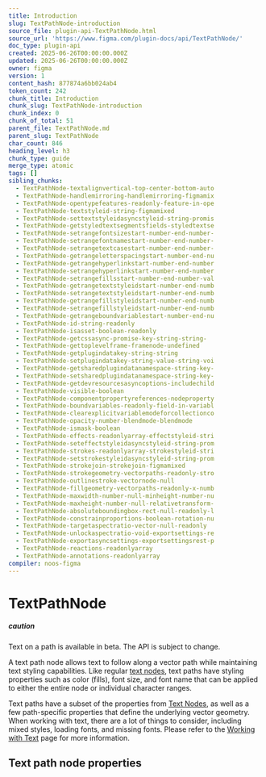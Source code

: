 ```yaml
---
title: Introduction
slug: TextPathNode-introduction
source_file: plugin-api-TextPathNode.html
source_url: 'https://www.figma.com/plugin-docs/api/TextPathNode/'
doc_type: plugin-api
created: 2025-06-26T00:00:00.000Z
updated: 2025-06-26T00:00:00.000Z
owner: figma
version: 1
content_hash: 877874a6bb024ab4
token_count: 242
chunk_title: Introduction
chunk_slug: TextPathNode-introduction
chunk_index: 0
chunk_of_total: 51
parent_file: TextPathNode.md
parent_slug: TextPathNode
char_count: 846
heading_level: h3
chunk_type: guide
merge_type: atomic
tags: []
sibling_chunks:
  - TextPathNode-textalignvertical-top-center-bottom-auto
  - TextPathNode-handlemirroring-handlemirroring-figmamix
  - TextPathNode-opentypefeatures-readonly-feature-in-ope
  - TextPathNode-textstyleid-string-figmamixed
  - TextPathNode-settextstyleidasyncstyleid-string-promis
  - TextPathNode-getstyledtextsegmentsfields-styledtextse
  - TextPathNode-setrangefontsizestart-number-end-number-
  - TextPathNode-setrangefontnamestart-number-end-number-
  - TextPathNode-setrangetextcasestart-number-end-number-
  - TextPathNode-getrangeletterspacingstart-number-end-nu
  - TextPathNode-getrangehyperlinkstart-number-end-number
  - TextPathNode-setrangehyperlinkstart-number-end-number
  - TextPathNode-setrangefillsstart-number-end-number-val
  - TextPathNode-getrangetextstyleidstart-number-end-numb
  - TextPathNode-setrangetextstyleidstart-number-end-numb
  - TextPathNode-getrangefillstyleidstart-number-end-numb
  - TextPathNode-setrangefillstyleidstart-number-end-numb
  - TextPathNode-getrangeboundvariablestart-number-end-nu
  - TextPathNode-id-string-readonly
  - TextPathNode-isasset-boolean-readonly
  - TextPathNode-getcssasync-promise-key-string-string-
  - TextPathNode-gettoplevelframe-framenode-undefined
  - TextPathNode-getplugindatakey-string-string
  - TextPathNode-setplugindatakey-string-value-string-voi
  - TextPathNode-getsharedplugindatanamespace-string-key-
  - TextPathNode-setsharedplugindatanamespace-string-key-
  - TextPathNode-getdevresourcesasyncoptions-includechild
  - TextPathNode-visible-boolean
  - TextPathNode-componentpropertyreferences-nodeproperty
  - TextPathNode-boundvariables-readonly-field-in-variabl
  - TextPathNode-clearexplicitvariablemodeforcollectionco
  - TextPathNode-opacity-number-blendmode-blendmode
  - TextPathNode-ismask-boolean
  - TextPathNode-effects-readonlyarray-effectstyleid-stri
  - TextPathNode-seteffectstyleidasyncstyleid-string-prom
  - TextPathNode-strokes-readonlyarray-strokestyleid-stri
  - TextPathNode-setstrokestyleidasyncstyleid-string-prom
  - TextPathNode-strokejoin-strokejoin-figmamixed
  - TextPathNode-strokegeometry-vectorpaths-readonly-stro
  - TextPathNode-outlinestroke-vectornode-null
  - TextPathNode-fillgeometry-vectorpaths-readonly-x-numb
  - TextPathNode-maxwidth-number-null-minheight-number-nu
  - TextPathNode-maxheight-number-null-relativetransform-
  - TextPathNode-absoluteboundingbox-rect-null-readonly-l
  - TextPathNode-constrainproportions-boolean-rotation-nu
  - TextPathNode-targetaspectratio-vector-null-readonly
  - TextPathNode-unlockaspectratio-void-exportsettings-re
  - TextPathNode-exportasyncsettings-exportsettingsrest-p
  - TextPathNode-reactions-readonlyarray
  - TextPathNode-annotations-readonlyarray
compiler: noos-figma
---
```


# TextPathNode

##### caution

Text on a path is available in beta. The API is subject to change.

A text path node allows text to follow along a vector path while maintaining text styling capabilities. Like regular [text nodes](/plugin-docs/api/TextNode/), text paths have styling properties such as color (fills), font size, and font name that can be applied to either the entire node or individual character ranges.

Text paths have a subset of the properties from [Text Nodes](/plugin-docs/api/TextNode/), as well as a few path-specific properties that define the underlying vector geometry. When working with text, there are a lot of things to consider, including mixed styles, loading fonts, and missing fonts. Please refer to the [Working with Text](/plugin-docs/working-with-text/) page for more information.

## Text path node properties
